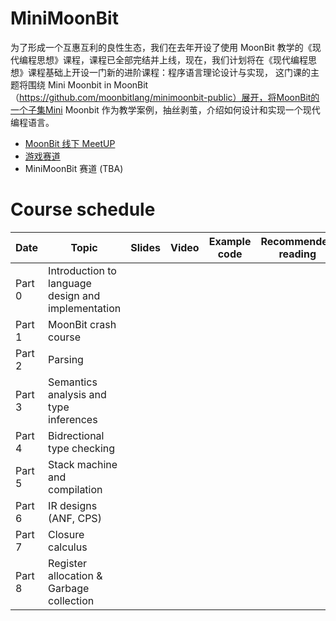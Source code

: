# MiniMoonBit

为了形成一个互惠互利的良性生态，我们在去年开设了使用 MoonBit 教学的《现代编程思想》课程，课程已全部完结并上线，现在，我们计划将在《现代编程思想》课程基础上开设一门新的进阶课程：程序语言理论设计与实现， 这门课的主题将围绕 Mini Moonbit in MoonBit（https://github.com/moonbitlang/minimoonbit-public）展开，将MoonBit的一个子集Mini Moonbit 作为教学案例，抽丝剥茧，介绍如何设计和实现一个现代编程语言。

- [MoonBit 线下 MeetUP](https://www.huodongxing.com/event/reg_submit?id=8769783665900)
- [游戏赛道](https://mp.weixin.qq.com/s/lzg2wmqZeNeYzDWRMye43Q)
- MiniMoonBit 赛道 (TBA)

# Course schedule

| Date   | Topic                                              | Slides | Video | Example code | Recommended reading |
| ------ | -------------------------------------------------- | ------ | ----- | ------------ | ------------------- |
| Part 0 | Introduction to language design and implementation |        |       |              |
| Part 1 | MoonBit crash course                               |        |       |              |                     |
| Part 2 | Parsing                                            |        |       |              |                     |
| Part 3 | Semantics analysis and type inferences             |        |       |              |                     |
| Part 4 | Bidrectional type checking                         |
| Part 5 | Stack machine and compilation                      |        |       |              |
| Part 6 | IR designs (ANF, CPS)                              |
| Part 7 | Closure calculus                                   |        |       |
| Part 8 | Register allocation & Garbage collection           |        |       |              |                     |
